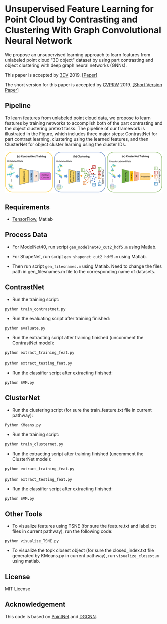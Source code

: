 # Unsupervised Feature Learning for Point Cloud by Contrasting and Clustering With Graph Convolutional Neural Network
We propose an unsupervised learning approach to learn features from unlabeled point cloud "3D object" dataset by using part contrasting and object clustering with deep graph neural networks (GNNs).

This paper is accepted by [3DV](http://3dv19.gel.ulaval.ca) 2019. [[Paper]](https://arxiv.org/abs/1904.12359)  

The short version for this paper is accepted by [CVPRW](https://scene-understanding.com) 2019.  [[Short Version Paper]](https://scene-understanding.com/papers/ContrastNet_CVPRW.pdf)

## Pipeline
To learn features from unlabeled point cloud data, we propose to learn features by training networks to accomplish both of the part contrasting and the object clustering pretext tasks. The pipeline of our framework is illustrated in the Figure, which includes three major steps: ContrastNet for part contrast learning, clustering using the learned features, and then ClusterNet for object cluster learning using the cluster IDs. 

<img src='./misc/pipeline.jpg' width=800>  

## Requirements
* [TensorFlow](https://www.tensorflow.org/), Matlab



## Process Data

- For ModelNet40,  run script `gen_modelnet40_cut2_hdf5.m` using Matlab.

- For ShapeNet,  run script `gen_shapenet_cut2_hdf5.m`  using Matlab.
- Then run script `gen_filesnames.m`  using Matlab. Need to change the files path in gen_filesnames.m  file to the corresponding name of datasets.

## ContrastNet
* Run the training script:
``` bash
python train_contrastnet.py
```
* Run the evaluating script after training finished:
```
python evaluate.py
```

* Run the extracting script after training finished (uncomment the ContrastNet model):
``` bash
python extract_training_feat.py

python extract_testing_feat.py
```

- Run the classifier script after extracting finished:

```
python SVM.py
```

## ClusterNet

- Run the clustering script (for sure the train_feature.txt file in current pathway):

```
Python KMeans.py
```

- Run the training script:

```bash
python train_clusternet.py
```

- Run the extracting script after training finished (uncomment the ClusterNet model):

```bash
python extract_training_feat.py

python extract_testing_feat.py
```

- Run the classifier script after extracting finished:

```
python SVM.py
```

## Other Tools

- To visualize features using TSNE (for sure the feature.txt and label.txt files in current pathway), run the following code:

```
python visualize_TSNE.py
```

- To visualize the topk closest object (for sure the closed_index.txt file generated by KMeans.py in current pathway), run `visualize_closest.m` using matlab.

## License

MIT License

## Acknowledgement
This code is based on [PointNet](https://github.com/charlesq34/pointnet) and [DGCNN](<https://github.com/WangYueFt/dgcnn>).
